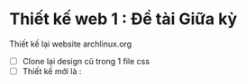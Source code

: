 # Thiết kế web 1 : Đề tài Giữa kỳ
Thiết kế lại website archlinux.org
- [ ] Clone lại design cũ trong 1 file css
- [ ] Thiết kế mới là :
